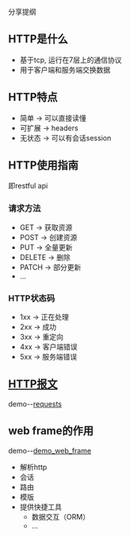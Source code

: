 分享提纲
## HTTP是什么
+ 基于tcp, 运行在7层上的通信协议
+ 用于客户端和服务端交换数据

## HTTP特点
+ 简单 -> 可以直接读懂
+ 可扩展 -> headers
+ 无状态 -> 可以有会话session

## HTTP使用指南
即restful api
### 请求方法
+ GET -> 获取资源
+ POST -> 创建资源
+ PUT -> 全量更新
+ DELETE -> 删除
+ PATCH -> 部分更新
+ ...
### HTTP状态码
+ 1xx -> 正在处理
+ 2xx -> 成功
+ 3xx -> 重定向
+ 4xx -> 客户端错误
+ 5xx -> 服务端错误
## [HTTP报文](https://developer.mozilla.org/zh-CN/docs/Web/HTTP/Messages)
demo--[requests](./demo_requests)


## web frame的作用
demo--[demo_web_frame](./demo_web_frame)
+ 解析http
+ 会话
+ 路由
+ 模版
+ 提供快捷工具
  + 数据交互（ORM）
  + ...